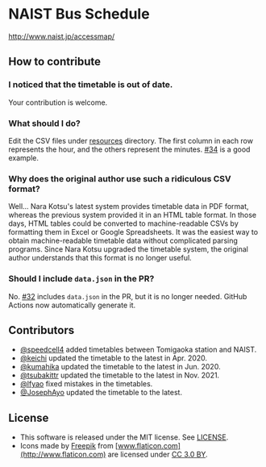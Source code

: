 # NAIST Bus Schedule

http://www.naist.jp/accessmap/

## How to contribute

### I noticed that the timetable is out of date.

Your contribution is welcome.

### What should I do?

Edit the CSV files under [resources](./resources) directory. The first column in each row represents the hour, and the others represent the minutes. [#34](https://github.com/arosh/naist-bus-schedule/pull/34) is a good example.

### Why does the original author use such a ridiculous CSV format?

Well... Nara Kotsu's latest system provides timetable data in PDF format, whereas the previous system provided it in an HTML table format. In those days, HTML tables could be converted to machine-readable CSVs by formatting them in Excel or Google Spreadsheets. It was the easiest way to obtain machine-readable timetable data without complicated parsing programs. Since Nara Kotsu upgraded the timetable system, the original author understands that this format is no longer useful.

### Should I include `data.json` in the PR?

No. [#32](https://github.com/arosh/naist-bus-schedule/pull/34) includes `data.json` in the PR, but it is no longer needed. GitHub Actions now automatically generate it.

## Contributors

* [@speedcell4](https://github.com/speedcell4) added timetables between Tomigaoka station and NAIST.
* [@keichi](https://github.com/keichi) updated the timetable to the latest in Apr. 2020.
* [@kumahika](https://github.com/kumahika) updated the timetable to the latest in Jun. 2020.
* [@tsubakittr](https://github.com/tsubakittr) updated the timetable to the latest in Nov. 2021.
* [@lfyao](https://github.com/lfyao) fixed mistakes in the timetables.
* [@JosephAyo](https://github.com/JosephAyo) updated the timetable to the latest.

## License

* This software is released under the MIT license. See [LICENSE](./LICENSE).
* Icons made by [Freepik](http://www.freepik.com) from [www.flaticon.com](http://www.flaticon.com) are licensed under [CC 3.0 BY](http://creativecommons.org/licenses/by/3.0/).

